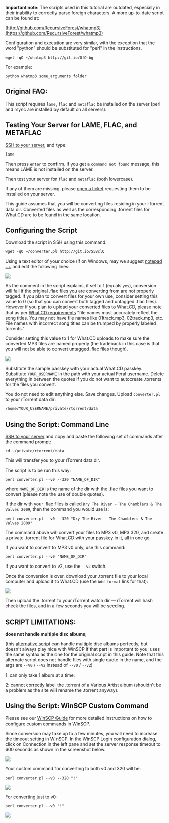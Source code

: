 
**Important note:** The scripts used in this tutorial are outdated, especially in their inability to correctly parse foreign characters. A more up-to-date script can be found at:

[http://github.com/RecursiveForest/whatmp3](https://github.com/RecursiveForest/whatmp3) 

Configuration and execution are very similar, with the exception that the word "python" should be substituted for "perl" in the instructions.

~~~
wget -qO ~/whatmp3 http://git.io/OfQ-bg
~~~

For example:

~~~
python whatmp3 some_arguments folder
~~~

Original FAQ:
---

This script requires `lame`, `flac` and `metaflac` be installed on the server (perl and rsync are installed by default on all servers).

Testing Your Server for LAME, FLAC, and METAFLAC
---

[SSH to your server](https://www.feralhosting.com/faq/view?question=12), and type:

~~~
lame
~~~

Then press `enter` to confirm. If you get a `command not found` message, this means LAME is not installed on the server.

Then test your server for `flac` and `metaflac` (both lowercase).

If any of them are missing, please [open a ticket](https://www.feralhosting.com/manager/tickets/new) requesting them to be installed on your server.

This guide assumes that you will be converting files residing in your rTorrent data dir. Converted files as well as the corresponding .torrent files for What.CD are to be found in the same location.

Configuring the Script
---

Download the script in SSH using this command: 

~~~
wget -qO ~/converter.pl http://git.io/S5BclQ
~~~

Using a text editor of your choice (if on Windows, may we suggest [notepad ++](http://notepad-plus-plus.org/) and edit the following lines:

![](https://raw.githubusercontent.com/feralhosting/feralfilehosting/master/Feral%20Wiki/Linux%20Command-Line%20-%20Advanced/FLAC%20to%20MP3%20conversion%20and%20automatic%20What.CD%20torrent%20creation%20directly%20on%20your%20Feral%20slot/1.png)

As the comment in the script explains, if set to 1 (equals `yes`), conversion will fail if the original .flac files you are converting from are not properly tagged. If you plan to convert files for your own use, consider setting this value to 0 (so that you can convert both tagged and untagged .flac files). However if you plan to upload your converted files to What.CD, please note that as per [What.CD requirements](https://what.cd/rules.php?p=upload#h2.3) "file names must accurately reflect the song titles. You may not have file names like 01track.mp3, 02track.mp3, etc. File names with incorrect song titles can be trumped by properly labeled torrents."

Consider setting this value to 1 for What.CD uploads to make sure the converted MP3 files are named properly (the tradeback in this case is that you will not be able to convert untagged .flac files though).

![](https://raw.githubusercontent.com/feralhosting/feralfilehosting/master/Feral%20Wiki/Linux%20Command-Line%20-%20Advanced/FLAC%20to%20MP3%20conversion%20and%20automatic%20What.CD%20torrent%20creation%20directly%20on%20your%20Feral%20slot/2.png)

Substitute the sample passkey with your actual What.CD passkey. Substitute `YOUR_USERNAME` in the path with your actual Feral username. Delete everything in between the quotes if you do not want to autocreate .torrents for the files you convert.

You do not need to edit anything else. Save changes. Upload `converter.pl` to your rTorrent data dir:

~~~
/home/YOUR_USERNAME/private/rtorrent/data
~~~

Using the Script: Command Line
---

[SSH to your server](https://www.feralhosting.com/faq/view?question=12) and copy and paste the following set of commands after the command prompt:

~~~
cd ~/private/rtorrent/data
~~~

This will transfer you to your rTorrent data dir.

The script is to be run this way:

~~~
perl converter.pl --v0 --320 "NAME_OF_DIR"
~~~

where `NAME_OF_DIR` is the name of the dir with the .flac files you want to convert (please note the use of double quotes).

If the dir with your .flac files is called `Dry The River - The Chamblers & The Valves 2009`, then the command you would use is:

~~~
perl converter.pl --v0 --320 "Dry The River - The Chamblers & The Valves 2009"
~~~

The command above will convert your files to MP3 v0, MP3 320, and create a private .torrent file for What.CD with your passkey in it, all in one go.

If you want to convert to MP3 v0 only, use this command:

~~~
perl converter.pl --v0 "NAME_OF_DIR"
~~~

If you want to convert to v2, use the `--v2` switch.

Once the conversion is over, download your .torrent file to your local computer and upload it to What.CD (use the `Add format` link for that):

![](https://raw.githubusercontent.com/feralhosting/feralfilehosting/master/Feral%20Wiki/Linux%20Command-Line%20-%20Advanced/FLAC%20to%20MP3%20conversion%20and%20automatic%20What.CD%20torrent%20creation%20directly%20on%20your%20Feral%20slot/3.png)

Then upload the .torrent to your rTorrent watch dir — rTorrent will hash check the files, and in a few seconds you will be seeding.

SCRIPT LIMITATIONS:
---

**does not handle multiple disc albums**;

(this [alternative script](http://rusak.pastebin.com/f7f2fa9f8) can handle multiple disc albums perfectly, but doesn't always play nice with WinSCP if that part is important to you; uses the same syntax as the one for the original script in this guide. Note that this alternate script does not handle files with single quote in the name, and the args are `--V0` / `--V2` instead of `--v0` / `--v2`)

1: can only take 1 album at a time;

2: cannot correctly label the .torrent of a Various Artist album (shouldn't be a problem as the site will rename the .torrent anyway).

Using the Script: WinSCP Custom Command
---

Please see our [WinSCP Guide](https://www.feralhosting.com/faq/view?question=27) for more detailed instructions on how to configure custom commands in WinSCP.

Since conversion may take up to a few minutes, you will need to increase the timeout setting in WinSCP. In the WinSCP Login configuration dialog, click on Connection in the left pane and set the server response timeout to 600 seconds as shown in the screenshot below.

![](https://raw.githubusercontent.com/feralhosting/feralfilehosting/master/Feral%20Wiki/Linux%20Command-Line%20-%20Advanced/FLAC%20to%20MP3%20conversion%20and%20automatic%20What.CD%20torrent%20creation%20directly%20on%20your%20Feral%20slot/4.png)

Your custom command for converting to both v0 and 320 will be:

~~~
perl converter.pl --v0 --320 "!"
~~~

![](https://raw.githubusercontent.com/feralhosting/feralfilehosting/master/Feral%20Wiki/Linux%20Command-Line%20-%20Advanced/FLAC%20to%20MP3%20conversion%20and%20automatic%20What.CD%20torrent%20creation%20directly%20on%20your%20Feral%20slot/5.png)

For converting just to v0:

~~~
perl converter.pl --v0 "!"
~~~

![](https://raw.githubusercontent.com/feralhosting/feralfilehosting/master/Feral%20Wiki/Linux%20Command-Line%20-%20Advanced/FLAC%20to%20MP3%20conversion%20and%20automatic%20What.CD%20torrent%20creation%20directly%20on%20your%20Feral%20slot/6.png)



